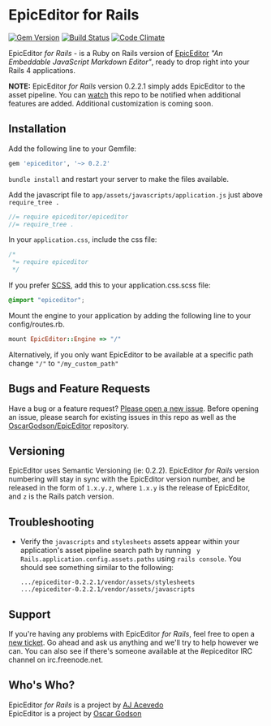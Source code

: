 # EpicEditor for Rails
[![Gem Version](https://badge.fury.io/rb/epiceditor.png)](http://badge.fury.io/rb/epiceditor)
[![Build Status](https://travis-ci.org/AJAlabs/EpicEditor.png?branch=master)](https://travis-ci.org/AJAlabs/EpicEditor)
[![Code Climate](https://codeclimate.com/repos/520c836cf3ea004527039551/badges/a479df1697395a3c3040/gpa.png)](https://codeclimate.com/repos/520c836cf3ea004527039551/feed)


EpicEditor *for Rails* - is a Ruby on Rails version of [EpicEditor](http://epiceditor.com) *"An Embeddable JavaScript Markdown Editor"*, ready to drop right into your Rails 4 applications.


**NOTE:** EpicEditor *for Rails* version 0.2.2.1 simply adds EpicEditor to the asset pipeline. You can [watch](https://help.github.com/articles/watching-repositories) this repo to be notified when additional features are added. Additional customization is coming soon.


## Installation

Add the following line to your Gemfile:

```ruby
gem 'epiceditor', '~> 0.2.2'
```

`bundle install` and restart your server to make the files available.

Add the javascript file to `app/assets/javascripts/application.js` just above `require_tree .`

```javascript
//= require epiceditor/epiceditor
//= require_tree .
```

In your `application.css`, include the css file:

```css
/*
 *= require epiceditor
 */
 ```

If you prefer [SCSS](http://sass-lang.com/docs.html), add this to your application.css.scss file:

```scss
@import "epiceditor";
```

Mount the engine to your application by adding the following line to your config/routes.rb.

```ruby
mount EpicEditor::Engine => "/"
```

Alternatively, if you only want EpicEditor to be available at a specific path change `"/"` to `"/my_custom_path"`


## Bugs and Feature Requests

Have a bug or a feature request? [Please open a new issue](https://github.com/AJAlabs/EpicEditor/issues). Before opening an issue, please search for existing issues in this repo as well as the [OscarGodson/EpicEditor](https://github.com/OscarGodson/EpicEditor/issues) repository.


## Versioning
EpicEditor uses Semantic Versioning (ie: 0.2.2). EpicEditor *for Rails* version numbering will stay in sync with the EpicEditor version number, and be released in the form of `1.x.y.z`, where `1.x.y` is the release of EpicEditor, and `z` is the Rails patch version.


## Troubleshooting

- Verify the `javascripts` and `stylesheets` assets appear within your application's asset pipeline search path by running ` y Rails.application.config.assets.paths` using `rails console`. You should see something similar to the following:

    ```
    .../epiceditor-0.2.2.1/vendor/assets/stylesheets
    .../epiceditor-0.2.2.1/vendor/assets/javascripts
    ```

## Support

If you're having any problems with EpicEditor *for Rails*, feel free to open a [new ticket](https://github.com/AJAlabs/EpicEditor/issues/new). Go ahead and ask us anything and we'll try to help however we can. You can also see if there's someone available at the #epiceditor IRC channel on irc.freenode.net.

## Who's Who?

EpicEditor *for Rails* is a project by [AJ Acevedo](https://twitter.com/AJ_Acevedo)  
EpicEditor is a project by [Oscar Godson](https://twitter.com/oscargodson)
